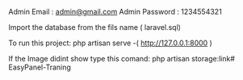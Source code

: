 Admin Email : admin@gmail.com
Admin Password : 1234554321

Import the database from the fils name ( laravel.sql)

To run this project: php artisan serve -( http://127.0.0.1:8000 )

If the Image didint show type this comand: php artisan storage:link# EasyPanel-Traning
